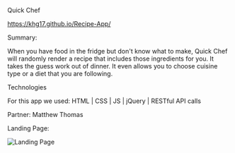 Quick Chef

https://khg17.github.io/Recipe-App/

Summary:

When you have food in the fridge but don't know what to make, Quick Chef will randomly render a recipe that includes those ingredients for you.  It takes the guess work out of dinner.  It even allows you to choose cuisine type or a diet that you are following.

Technologies

For this app we used:  HTML | CSS | JS | jQuery | RESTful API calls

Partner: Matthew Thomas

Landing Page:

![Landing Page](https://photos.google.com/search/_tra_/photo/AF1QipM3buZ4pqDiTW4Fkq506FU5xofTM3x4XmECBR8O)

